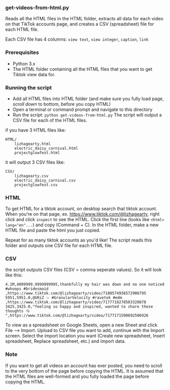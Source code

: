 ### get-videos-from-html.py
Reads all the HTML files in the HTML folder, extracts all data for each video on that TikTok accounts page, and creates a CSV (spreadsheet) file for each HTML file. 

Each CSV file has 4 columns: `view text`, `view integer`, `caption`, `link`

### Prerequisites
* Python 3.x
* The HTML folder containing all the HTML files that you want to get Tiktok view data for.

### Running the script
* Add all HTML files into HTML folder (and make sure you fully load page, *scroll down* to bottom, before you copy HTML)
* Open a terminal or command prompt and navigate to this directory
* Run the script:
```python get-videos-from-html.py```
The script will output a CSV file for each of the HTML files.

if you have 3 HTML files like: 
```
HTML/ 
    lizhagearty.html
    electric_daisy_carnival.html
    projectglowfest.html
```
it will output 3 CSV files like:  
```
CSV/
    lizhagearty.csv
    electric_daisy_carnival.csv
    projectglowfest.csv
```

### HTML
To get HTML for a tiktok account, on desktop search that tiktok account. 
When you're on that page, ex. https://www.tiktok.com/@lizhagearty, right click and click `inspect` to see the HTML. Click the first line (looks like `<html> lang="en"...`) and copy (Command + C). In the HTML folder, make a new HTML file and paste the html you just copied. 

Repeat for as many tiktok accounts as you'd like! The script reads this folder and outputs one CSV file for each HTML file. 

### CSV
the script outputs CSV files (CSV = comma seperate values). So it will look like this: 
```
4.1M,4099999.9999999995,thankfully my hair was down and no one noticed #whoops #bridesmaid ,https://www.tiktok.com/@lizhagearty/video/7180574936572906795
5951,5951.0,@GRiZ 💥 #GranularVelocity #ravetok #edm  ,https://www.tiktok.com/@lizhagearty/video/7177718278503320878
3425,3425.0,"feeling so happy and inspired, wanted to share these thoughts 💘 ",https://www.tiktok.com/@lizhagearty/video/7177171590692506926
```
To view as a spreadsheet on Google Sheets, open a new Sheet and click File --> Import. 
Upload to CSV file you want to add, continue with the Import screen. Select the import location you want (Create new spreadsheet, Insert spreadsheet, Replace spreadsheet, etc.) and import data. 

### Note
 If you want to get all videos an account has ever posted, you need to scroll to the very bottom of the page before copying the HTML. 
 It is assumed that the HTML files are well-formed and you fully loaded the page before copying the HTML.